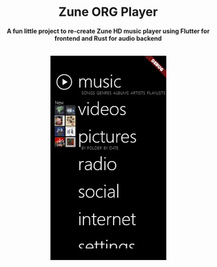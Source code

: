 <h1 align="center">Zune ORG Player</h1>

<div style="text-align: center; margin-bottom: 32px;">
	<b>A fun little project to re-create Zune HD music player using Flutter for frontend and Rust for audio backend</b>
</div>
<div style="text-align: center;">
  <img src="demo.gif" alt="Demo GIF" />
</div>